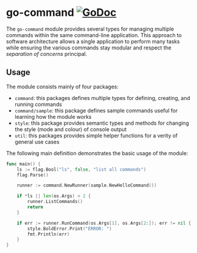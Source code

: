# go-command [![GoDoc](https://godoc.org/github.com/binary-soup/go-command?status.svg)](https://pkg.go.dev/github.com/binary-soup/go-command)

The `go-command` module provides several types for managing multiple commands within the same command-line application. This approach to software architecture allows a single application to perform many tasks while ensuring the various commands stay modular and respect the _separation of concerns_ principal.

## Usage

The module consists mainly of four packages:
- `command`: this packages defines multiple types for defining, creating, and running commands
- `command/sample`: this package defines sample commands useful for learning how the module works
- `style`: this package provides semantic types and methods for changing the style (mode and colour) of console output
- `util`: this packages provides simple helper functions for a verity of general use cases

The following main definition demonstrates the basic usage of the module:

```go
func main() {
	ls := flag.Bool("ls", false, "list all commands")
	flag.Parse()

	runner := command.NewRunner(sample.NewHelloCommand())

	if *ls || len(os.Args) < 2 {
		runner.ListCommands()
		return
	}

	if err := runner.RunCommand(os.Args[1], os.Args[2:]); err != nil {
		style.BoldError.Print("ERROR: ")
		fmt.Println(err)
	}
}
```
